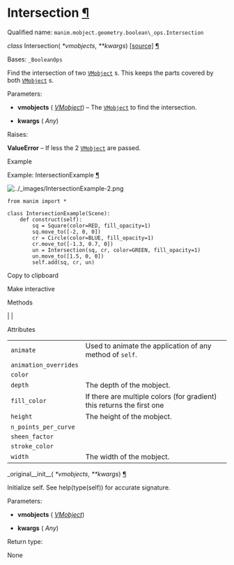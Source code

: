 # Intersection [¶](https://docs.manim.community/en/stable/reference/manim.mobject.geometry.boolean_ops.Intersection.html\#intersection "Link to this heading")

Qualified name: `manim.mobject.geometry.boolean\_ops.Intersection`

_class_ Intersection( _\*vmobjects_, _\*\*kwargs_) [\[source\]](https://docs.manim.community/en/stable/_modules/manim/mobject/geometry/boolean_ops.html#Intersection) [¶](https://docs.manim.community/en/stable/reference/manim.mobject.geometry.boolean_ops.Intersection.html#manim.mobject.geometry.boolean_ops.Intersection "Link to this definition")

Bases: `_BooleanOps`

Find the intersection of two [`VMobject`](https://docs.manim.community/en/stable/reference/manim.mobject.types.vectorized_mobject.VMobject.html#manim.mobject.types.vectorized_mobject.VMobject "manim.mobject.types.vectorized_mobject.VMobject") s.
This keeps the parts covered by both [`VMobject`](https://docs.manim.community/en/stable/reference/manim.mobject.types.vectorized_mobject.VMobject.html#manim.mobject.types.vectorized_mobject.VMobject "manim.mobject.types.vectorized_mobject.VMobject") s.

Parameters:

- **vmobjects** ( [_VMobject_](https://docs.manim.community/en/stable/reference/manim.mobject.types.vectorized_mobject.VMobject.html#manim.mobject.types.vectorized_mobject.VMobject "manim.mobject.types.vectorized_mobject.VMobject")) – The [`VMobject`](https://docs.manim.community/en/stable/reference/manim.mobject.types.vectorized_mobject.VMobject.html#manim.mobject.types.vectorized_mobject.VMobject "manim.mobject.types.vectorized_mobject.VMobject") to find the intersection.

- **kwargs** ( _Any_)


Raises:

**ValueError** – If less the 2 [`VMobject`](https://docs.manim.community/en/stable/reference/manim.mobject.types.vectorized_mobject.VMobject.html#manim.mobject.types.vectorized_mobject.VMobject "manim.mobject.types.vectorized_mobject.VMobject") are passed.

Example

Example: IntersectionExample [¶](https://docs.manim.community/en/stable/reference/manim.mobject.geometry.boolean_ops.Intersection.html#intersectionexample)

![../_images/IntersectionExample-2.png](https://docs.manim.community/en/stable/_images/IntersectionExample-2.png)

```
from manim import *

class IntersectionExample(Scene):
    def construct(self):
        sq = Square(color=RED, fill_opacity=1)
        sq.move_to([-2, 0, 0])
        cr = Circle(color=BLUE, fill_opacity=1)
        cr.move_to([-1.3, 0.7, 0])
        un = Intersection(sq, cr, color=GREEN, fill_opacity=1)
        un.move_to([1.5, 0, 0])
        self.add(sq, cr, un)

```

Copy to clipboard

Make interactive

Methods

|
|

Attributes

|     |     |
| --- | --- |
| `animate` | Used to animate the application of any method of `self`. |
| `animation_overrides` |  |
| `color` |  |
| `depth` | The depth of the mobject. |
| `fill_color` | If there are multiple colors (for gradient) this returns the first one |
| `height` | The height of the mobject. |
| `n_points_per_curve` |  |
| `sheen_factor` |  |
| `stroke_color` |  |
| `width` | The width of the mobject. |

\_original\_\_init\_\_( _\*vmobjects_, _\*\*kwargs_) [¶](https://docs.manim.community/en/stable/reference/manim.mobject.geometry.boolean_ops.Intersection.html#manim.mobject.geometry.boolean_ops.Intersection._original__init__ "Link to this definition")

Initialize self. See help(type(self)) for accurate signature.

Parameters:

- **vmobjects** ( [_VMobject_](https://docs.manim.community/en/stable/reference/manim.mobject.types.vectorized_mobject.VMobject.html#manim.mobject.types.vectorized_mobject.VMobject "manim.mobject.types.vectorized_mobject.VMobject"))

- **kwargs** ( _Any_)


Return type:

None